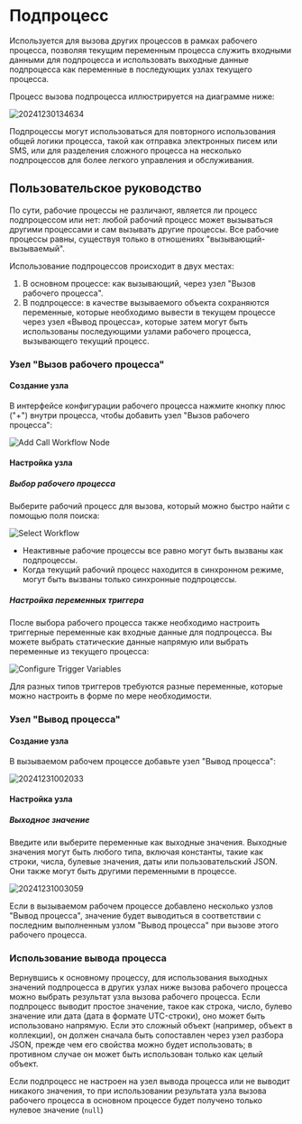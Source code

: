 # Подпроцесс

<PluginInfo name="workflow-subflow" link="/handbook/workflow-subflow" commercial="true"></PluginInfo>

Используется для вызова других процессов в рамках рабочего процесса, позволяя текущим переменным процесса служить входными данными для подпроцесса и использовать выходные данные подпроцесса как переменные в последующих узлах текущего процесса.

Процесс вызова подпроцесса иллюстрируется на диаграмме ниже:

![20241230134634](https://static-docs.nocobase.com/20241230134634.png)

Подпроцессы могут использоваться для повторного использования общей логики процесса, такой как отправка электронных писем или SMS, или для разделения сложного процесса на несколько подпроцессов для более легкого управления и обслуживания.

## Пользовательское руководство

По сути, рабочие процессы не различают, является ли процесс подпроцессом или нет: любой рабочий процесс может вызываться другими процессами и сам вызывать другие процессы. Все рабочие процессы равны, существуя только в отношениях "вызывающий-вызываемый".

Использование подпроцессов происходит в двух местах:

1. В основном процессе: как вызывающий, через узел "Вызов рабочего процесса".
2. В подпроцессе: в качестве вызываемого объекта сохраняются переменные, которые необходимо вывести в текущем процессе через узел «Вывод процесса», которые затем могут быть использованы последующими узлами рабочего процесса, вызывающего текущий процесс.

### Узел "Вызов рабочего процесса"

#### Создание узла

В интерфейсе конфигурации рабочего процесса нажмите кнопку плюс ("+") внутри процесса, чтобы добавить узел "Вызов рабочего процесса":
  
![Add Call Workflow Node](https://static-docs.nocobase.com/20241230001323.png)

  #### Настройка узла

##### Выбор рабочего процесса

Выберите рабочий процесс для вызова, который можно быстро найти с помощью поля поиска:

![Select Workflow](https://static-docs.nocobase.com/20241230001534.png)


* Неактивные рабочие процессы все равно могут быть вызваны как подпроцессы.
* Когда текущий рабочий процесс находится в синхронном режиме, могут быть вызваны только синхронные подпроцессы.

##### Настройка переменных триггера

После выбора рабочего процесса также необходимо настроить триггерные переменные как входные данные для подпроцесса. Вы можете выбрать статические данные напрямую или выбрать переменные из текущего процесса:

![Configure Trigger Variables](https://static-docs.nocobase.com/20241230162722.png)

Для разных типов триггеров требуются разные переменные, которые можно настроить в форме по мере необходимости.

### Узел "Вывод процесса"

#### Создание узла

В вызываемом рабочем процессе добавьте узел "Вывод процесса":

![20241231002033](https://static-docs.nocobase.com/20241231002033.png)

#### Настройка узла

##### Выходное значение

Введите или выберите переменные как выходные значения. Выходные значения могут быть любого типа, включая константы, такие как строки, числа, булевые значения, даты или пользовательский JSON. Они также могут быть другими переменными в процессе.

![20241231003059](https://static-docs.nocobase.com/20241231003059.png)

Если в вызываемом рабочем процессе добавлено несколько узлов "Вывод процесса", значение будет выводиться в соответствии с последним выполненным узлом "Вывод процесса" при вызове этого рабочего процесса.

### Использование вывода процесса

Вернувшись к основному процессу, для использования выходных значений подпроцесса в других узлах ниже вызова рабочего процесса можно выбрать результат узла вызова рабочего процесса. Если подпроцесс выводит простое значение, такое как строка, число, булево значение или дата (дата в формате UTC-строки), оно может быть использовано напрямую. Если это сложный объект (например, объект в коллекции), он должен сначала быть сопоставлен через узел разбора JSON, прежде чем его свойства можно будет использовать; в противном случае он может быть использован только как целый объект.

Если подпроцесс не настроен на узел вывода процесса или не выводит никакого значения, то при использовании результата узла вызова рабочего процесса в основном процессе будет получено только нулевое значение  (`null`) 
